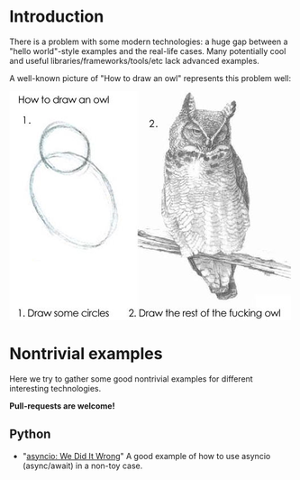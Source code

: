 # Introduction

There is a problem with some modern technologies: a huge gap between a "hello world"-style examples and the real-life cases. Many potentially cool and useful libraries/frameworks/tools/etc lack advanced examples. 

A well-known picture of "How to draw an owl" represents this problem well:

![](https://github.com/che-shr-cat/awesome-nontrivial-examples/blob/master/owl.jpg?raw=true)


# Nontrivial examples

Here we try to gather some good nontrivial examples for different interesting technologies.

**Pull-requests are welcome!**

## Python

* "[asyncio: We Did It Wrong](https://www.roguelynn.com/words/asyncio-we-did-it-wrong/)" A good example of how to use asyncio (async/await) in a non-toy case.



